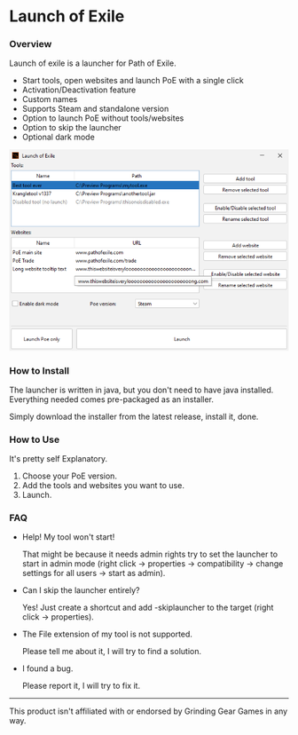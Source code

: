 # Launch of Exile

### Overview

Launch of exile is a launcher for Path of Exile.

- Start tools, open websites and launch PoE with a single click
- Activation/Deactivation feature 
- Custom names
- Supports Steam and standalone version
- Option to launch PoE without tools/websites
- Option to skip the launcher
- Optional dark mode

![Preview Picture](PreviewPicture.png)

### How to Install

The launcher is written in java, but you don't need to have java installed.
Everything needed comes pre-packaged as an installer.

Simply download the installer from the latest release, install it, done.

### How to Use

It's pretty self Explanatory.
1. Choose your PoE version.
2. Add the tools and websites you want to use.
3. Launch.

### FAQ

- Help! My tool won't start!
  
  That might be because it needs admin rights try to set the launcher to start in admin mode (right click -> properties -> compatibility -> change settings for all users -> start as admin).
  
- Can I skip the launcher entirely?

  Yes! Just create a shortcut and add -skiplauncher to the target (right click -> properties).

- The File extension of my tool is not supported.

  Please tell me about it, I will try to find a solution.

- I found a bug.

  Please report it, I will try to fix it.
---
This product isn't affiliated with or endorsed by Grinding Gear Games in any way.
